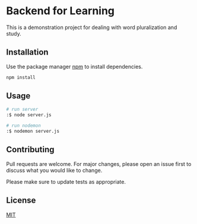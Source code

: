 # Backend for Learning

This is a demonstration project for dealing with word pluralization and study.

## Installation

Use the package manager [npm](https://www.npmjs.com/) to install dependencies.

```bash
npm install
```

## Usage

```bash
# run server
:$ node server.js

# run nodemon
:$ nodemon server.js

```

## Contributing

Pull requests are welcome. For major changes, please open an issue first
to discuss what you would like to change.

Please make sure to update tests as appropriate.

## License

[MIT](https://choosealicense.com/licenses/mit/)
